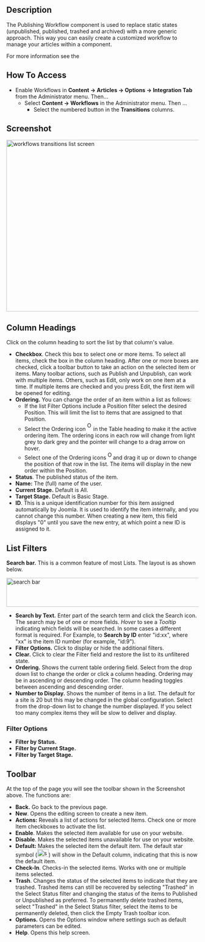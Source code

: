 <!-- Filename: Help4.x:Transitions_List:_Basic_Workflow / Display title: Transitions List: Basic Workflow -->

## Description

The Publishing Workflow component is used to replace static states
(unpublished, published, trashed and archived) with a more generic
approach. This way you can easily create a customized workflow to manage
your articles within a component.

For more information see the

## How To Access

- Enable Workflows in
  **Content → Articles → Options → Integration Tab** from
  the Administrator menu. Then...
  - Select **Content → Workflows** in the Administrator menu. Then
    ...
    - Select the numbered button in the **Transitions** columns.

## Screenshot

<img
src="https://docs.joomla.org/images/c/cf/Help-4x-components-workflows-transitions-list-en.png"
decoding="async" data-file-width="800" data-file-height="450"
width="800" height="450"
alt="workflows transitions list screen" />

## Column Headings

Click on the column heading to sort the list by that column's value.

- **Checkbox**. Check this box to select one or more items. To select
  all items, check the box in the column heading. After one or more
  boxes are checked, click a toolbar button to take an action on the
  selected item or items. Many toolbar actions, such as Publish and
  Unpublish, can work with multiple items. Others, such as Edit, only
  work on one item at a time. If multiple items are checked and you
  press Edit, the first item will be opened for editing.
- **Ordering.** You can change the order of an item within a list as
  follows:
  - If the list Filter Options include a Position filter select the
    desired Position. This will limit the list to items that are
    assigned to that Position.
  - Select the Ordering icon <img
    src="https://docs.joomla.org/images/e/ee/Help30-Ordering-colheader-icon.png"
    decoding="async" data-file-width="12" data-file-height="23" width="12"
    height="23" alt="Ordering column header icon" /> in the Table
    heading to make it the active ordering item. The ordering icons in
    each row will change from light grey to dark grey and the pointer
    will change to a drag arrow on hover.
  - Select one of the Ordering icons <img
    src="https://docs.joomla.org/images/8/87/Help30-Ordering-colheader-grab-bar-icon.png"
    decoding="async" data-file-width="10" data-file-height="21" width="10"
    height="21" alt="Ordering drag icon" /> and
    drag it up or down to change the position of that row in the list.
    The items will display in the new order within the Position.
- **Status**. The published status of the item.
- **Name:** The (full) name of the user.
- **Current Stage.** Default is All.
- **Target Stage.** Default is Basic Stage.
- **ID**. This is a unique identification number for this item assigned
  automatically by Joomla. It is used to identify the item internally,
  and you cannot change this number. When creating a new item, this
  field displays "0" until you save the new entry, at which point a new
  ID is assigned to it.

## List Filters

**Search bar.** This is a common feature of most Lists. The layout is as
shown below.

<img
src="https://docs.joomla.org/images/2/2a/Help-4x-colheader-filter-field-en.png"
decoding="async" data-file-width="1478" data-file-height="76"
width="1478" height="76" alt="search bar" />

- **Search by Text.** Enter part of the search term and click the Search
  icon. The search may be of one or more fields. *Hover* to see a
  *Tooltip* indicating which fields will be searched. In some cases a
  different format is required. For Example, to **Search by ID** enter
  "id:xx", where "xx" is the item ID number (for example, "id:9").
- **Filter Options.** Click to display or hide the additional filters.
- **Clear.** Click to clear the Filter field and restore the list to its
  unfiltered state.
- **Ordering.** Shows the current table ordering field. Select from the
  drop down list to change the order or click a column heading. Ordering
  may be in ascending or descending order. The column heading toggles
  between ascending and descending order.
- **Number to Display.** Shows the number of items in a list. The
  default for a site is 20 but this may be changed in the global
  configuration. Select from the drop-down list to change the number
  displayed. If you select too many complex items they will be slow to
  deliver and display.

### Filter Options

- **Filter by Status.**
- **Filter by Current Stage.**
- **Filter by Target Stage.**

## Toolbar

At the top of the page you will see the toolbar shown in the Screenshot
above. The functions are:

- **Back.** Go back to the previous page.
- **New**. Opens the editing screen to create a new item.
- **Actions:** Reveals a list of actions for selected Items. Check one
  or more Item checkboxes to activate the list.
- **Enable**. Makes the selected item available for use on your website.
- **Disable**. Makes the selected items unavailable for use on your
  website.
- **Default:** Makes the selected item the default item. The default
  star symbol
  (<img src="https://docs.joomla.org/images/7/7e/Icon-16-default.png"
  decoding="async" data-file-width="30" data-file-height="20" width="30"
  height="20" alt="star icon" />) will show in the Default
  column, indicating that this is now the default item.
- **Check-In**. Checks-in the selected items. Works with one or multiple
  items selected.
- **Trash**. Changes the status of the selected items to indicate that
  they are trashed. Trashed items can still be recovered by selecting
  "Trashed" in the Select Status filter and changing the status of the
  items to Published or Unpublished as preferred. To permanently delete
  trashed items, select "Trashed" in the Select Status filter, select
  the items to be permanently deleted, then click the Empty Trash
  toolbar icon.
- **Options.** Opens the Options window where settings such as default
  parameters can be edited.
- **Help**. Opens this help screen.
